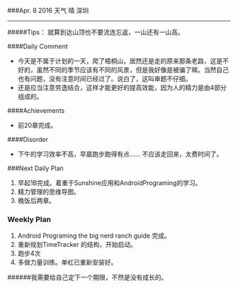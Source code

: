 ###Apr. 8 2016 天气 晴 深圳
***
#####Tips：
就算到达山顶也不要流连忘返，一山还有一山高。

####Daily Comment
+ 今天是不属于计划的一天，爬了梧桐山，居然还是走的原来那条老路，这是不好的，虽然不同的季节应该有不同的风景，但是我好像是被骗了嘛。当然自己也有问题，没有注意时间已经过了。说白了，这叫审题不仔细。
+ 还是应当注意劳逸结合，这样才能更好的提高效能，因为人的精力是由4部分组成的。

####Achievements
+ 前20章完成。

####Disorder
* 下午的学习效率不高，早晨跑步跑得有点…… 不应该走回来，太费时间了。

###Next Daily Plan
1. 早起1B完成。着重于Sunshine应用和AndroidPrograming的学习。
2. 精力管理的思维导图。
3. 晚饭后两章。

### Weekly Plan
1. Android Programing the big nerd ranch guide 完成。
2. 重新规划TimeTracker 的结构，开始启动。
3. 跑步4次 
4. 多做力量训练。单杠已重新安装好。

######我需要给自己定下一个期限，不然是没有成长的。